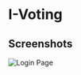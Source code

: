 # I-Voting

## Screenshots

![Login Page](https://user-images.githubusercontent.com/76807724/123048250-d48abe00-d41b-11eb-80b8-812779c0272e.png)
